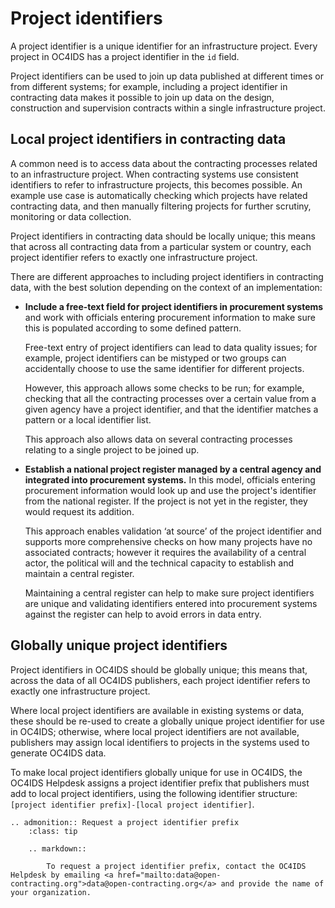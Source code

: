 # Project identifiers

A project identifier is a unique identifier for an infrastructure project. Every project in OC4IDS has a project identifier in the `id` field.

Project identifiers can be used to join up data published at different times or from different systems; for example, including a project identifier in contracting data makes it possible to join up data on the design, construction and supervision contracts within a single infrastructure project.

## Local project identifiers in contracting data

A common need is to access data about the contracting processes related to an infrastructure project. When contracting systems use consistent identifiers to refer to infrastructure projects, this becomes possible. An example use case is automatically checking which projects have related contracting data, and then manually filtering projects for further scrutiny, monitoring or data collection.

Project identifiers in contracting data should be locally unique; this means that across all contracting data from a particular system or country, each project identifier refers to exactly one infrastructure project.

There are different approaches to including project identifiers in contracting data, with the best solution depending on the context of an implementation:

* **Include a free-text field for project identifiers in procurement systems** and work with officials entering procurement information to make sure this is populated according to some defined pattern.

  Free-text entry of project identifiers can lead to data quality issues; for example, project identifiers can be mistyped or two groups can accidentally choose to use the same identifier for different projects.

  However, this approach allows some checks to be run; for example, checking that all the contracting processes over a certain value from a given agency have a project identifier, and that the identifier matches a pattern or a local identifier list.

  This approach also allows data on several contracting processes relating to a single project to be joined up.

* **Establish a national project register managed by a central agency and integrated into procurement systems.** In this model, officials entering procurement information would look up and use the project's identifier from the national register. If the project is not yet in the register, they would request its addition.

  This approach enables validation ‘at source’ of the project identifier and supports more comprehensive checks on how many projects have no associated contracts; however it requires the availability of a central actor, the political will and the technical capacity to establish and maintain a central register.

  Maintaining a central register can help to make sure project identifiers are unique and validating identifiers entered into procurement systems against the register can help to avoid errors in data entry.

## Globally unique project identifiers

Project identifiers in OC4IDS should be globally unique; this means that, across the data of all OC4IDS publishers, each project identifier refers to exactly one infrastructure project.

Where local project identifiers are available in existing systems or data, these should be re-used to create a globally unique project identifier for use in OC4IDS; otherwise, where local project identifiers are not available, publishers may assign local identifiers to projects in the systems used to generate OC4IDS data.

To make local project identifiers globally unique for use in OC4IDS, the OC4IDS Helpdesk assigns a project identifier prefix that publishers must add to local project identifiers, using the following identifier structure: `[project identifier prefix]-[local project identifier]`.

```eval_rst
.. admonition:: Request a project identifier prefix
    :class: tip

    .. markdown::

        To request a project identifier prefix, contact the OC4IDS Helpdesk by emailing <a href="mailto:data@open-contracting.org">data@open-contracting.org</a> and provide the name of your organization.

```
